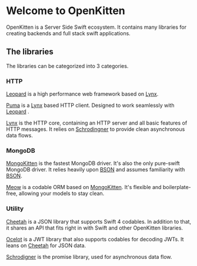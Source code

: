 # Welcome to OpenKitten

OpenKitten is a Server Side Swift ecosystem. It contains many libraries for creating backends and full stack swift applications.

## The libraries

The libraries can be categorized into 3 categories.

### HTTP

[Leopard](/leopard/index.md) is a high performance web framework based on [Lynx](/lynx/index.md).

[Puma](/puma/index.md) is a [Lynx](/lynx/index.md) based HTTP client. Designed to work seamlessly with [Leopard](/leopard/index.md) .

[Lynx](/lynx/index.md) is the HTTP core, containing an HTTP server and all basic features of HTTP messages. It relies on [Schrodingner](/schrodinger/index.md) to provide clean asynchronous data flows.

### MongoDB

[MongoKitten](/mongokitten/index.md) is the fastest MongoDB driver. It's also the only pure-swift MongoDB driver. It relies heavily upon [BSON](/bson/index.md) and assumes familiarity with [BSON](/bson/index.md).

[Meow](/meow/index.md) is a codable ORM based on [MongoKitten](/mongokitten/index.md). It's flexible and boilerplate-free, allowing your models to stay clean.

### Utility

[Cheetah](/cheetah/index.md) is a JSON library that supports Swift 4 codables. In addition to that, it shares an API that fits right in with Swift and other OpenKitten libraries.

[Ocelot](/ocelot/index.md) is a JWT library that also supports codables for decoding JWTs. It leans on [Cheetah](/cheetah/index.md) for JSON data.

[Schrodigner](/schrodinger/index.md) is the promise library, used for asynchronous data flow.
